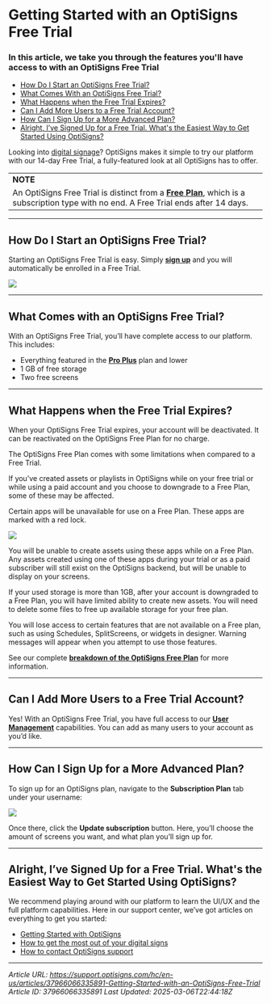 # Getting Started with an OptiSigns Free Trial

### In this article, we take you through the features you'll have access to with an OptiSigns Free Trial

- [How Do I Start an OptiSigns Free Trial?](#Start)
- [What Comes With an OptiSigns Free Trial?](#Comes)
- [What Happens when the Free Trial Expires?](#Expires)
- [Can I Add More Users to a Free Trial Account?](#Users)
- [How Can I Sign Up for a More Advanced Plan?](#Advanced)
- [Alright, I’ve Signed Up for a Free Trial. What's the Easiest Way to Get Started Using OptiSigns?](#SignedUp)

Looking into [digital signage](https://www.optisigns.com/)? OptiSigns makes it simple to try our platform with our 14-day Free Trial, a fully-featured look at all OptiSigns has to offer.

|  |
| --- |
| **NOTE** |
| An OptiSigns Free Trial is distinct from a [**Free Plan**](https://support.optisigns.com/hc/en-us/articles/33940834613139-What-Do-I-Get-With-an-OptiSigns-Free-Plan), which is a subscription type with no end. A Free Trial ends after 14 days. |

---

## How Do I Start an OptiSigns Free Trial?

Starting an OptiSigns Free Trial is easy. Simply [**sign up**](https://app.optisigns.com/signUp) and you will automatically be enrolled in a Free Trial.

![](https://support.optisigns.com/hc/article_attachments/37966058631955)

---

## What Comes with an OptiSigns Free Trial?

With an OptiSigns Free Trial, you’ll have complete access to our platform. This includes:

- Everything featured in the **[Pro Plus](https://www.optisigns.com/pricing)** plan and lower
- 1 GB of free storage
- Two free screens

---

## What Happens when the Free Trial Expires?

When your OptiSigns Free Trial expires, your account will be deactivated. It can be reactivated on the OptiSigns Free Plan for no charge.

The OptiSigns Free Plan comes with some limitations when compared to a Free Trial.

If you’ve created assets or playlists in OptiSigns while on your free trial or while using a paid account and you choose to downgrade to a Free Plan, some of these may be affected.

Certain apps will be unavailable for use on a Free Plan. These apps are marked with a red lock.

![](https://support.optisigns.com/hc/article_attachments/37966058635923)

You will be unable to create assets using these apps while on a Free Plan. Any assets created using one of these apps during your trial or as a paid subscriber will still exist on the OptiSigns backend, but will be unable to display on your screens.

If your used storage is more than 1GB, after your account is downgraded to a Free Plan, you will have limited ability to create new assets. You will need to delete some files to free up available storage for your free plan.

You will lose access to certain features that are not available on a Free plan, such as using Schedules, SplitScreens, or widgets in designer. Warning messages will appear when you attempt to use those features.

See our complete [**breakdown of the OptiSigns Free Plan**](https://support.optisigns.com/hc/en-us/articles/33940834613139-What-Do-I-Get-With-an-OptiSigns-Free-Plan) for more information.

---

## Can I Add More Users to a Free Trial Account?

Yes! With an OptiSigns Free Trial, you have full access to our [**User Management**](https://support.optisigns.com/hc/en-us/articles/360046356113-Advanced-Security-Managing-User-Roles) capabilities. You can add as many users to your account as you’d like.

---

## How Can I Sign Up for a More Advanced Plan?

To sign up for an OptiSigns plan, navigate to the **Subscription Plan** tab under your username:

![](https://support.optisigns.com/hc/article_attachments/37966066332435)

Once there, click the **Update subscription** button. Here, you’ll choose the amount of screens you want, and what plan you’ll sign up for.

---

## Alright, I’ve Signed Up for a Free Trial. What's the Easiest Way to Get Started Using OptiSigns?

We recommend playing around with our platform to learn the UI/UX and the full platform capabilities. Here in our support center, we’ve got articles on everything to get you started:

- [Getting Started with OptiSigns](https://support.optisigns.com/hc/en-us/articles/18823504383891-OptiSigns-Getting-Started-Guide)
- [How to get the most out of your digital signs](https://support.optisigns.com/hc/en-us/articles/25607930101907-How-to-get-the-most-out-of-your-Digital-Signs)
- [How to contact OptiSigns support](https://support.optisigns.com/hc/en-us/articles/35626165056787-How-to-Contact-OptiSigns-Support)

---
*Article URL: https://support.optisigns.com/hc/en-us/articles/37966066335891-Getting-Started-with-an-OptiSigns-Free-Trial*
*Article ID: 37966066335891*
*Last Updated: 2025-03-06T22:44:18Z*
